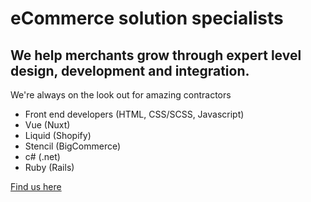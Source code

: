 # eCommerce solution specialists

## We help merchants grow through expert level design, development and integration. 

We're always on the look out for amazing contractors
* Front end developers (HTML, CSS/SCSS, Javascript)
* Vue (Nuxt)
* Liquid (Shopify)
* Stencil (BigCommerce)
* c# (.net)
* Ruby (Rails)

[Find us here](www.subtledigital.com.au)
